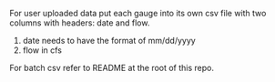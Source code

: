 For user uploaded data put each gauge into its own csv file with two columns with headers: date and flow.

1. date needs to have the format of mm/dd/yyyy
2. flow in cfs

For batch csv refer to README at the root of this repo.